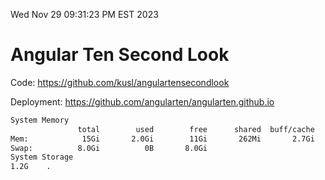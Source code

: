 Wed Nov 29 09:31:23 PM EST 2023

# Angular Ten Second Look

Code: https://github.com/kusl/angulartensecondlook

Deployment: https://github.com/angularten/angularten.github.io

```bash
System Memory
               total        used        free      shared  buff/cache   available
Mem:            15Gi       2.0Gi        11Gi       262Mi       2.7Gi        13Gi
Swap:          8.0Gi          0B       8.0Gi
System Storage
1.2G	.

